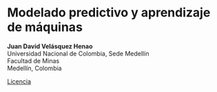 # Modelado predictivo y aprendizaje de máquinas

**Juan David Velásquez Henao**    
Universidad Nacional de Colombia, Sede Medellín  
Facultad de Minas  
Medellín, Colombia  

[Licencia](https://github.com/jdvelasq/predictive-modeling/blob/master/LICENSE)


